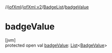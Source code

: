 //[iofXml](../../../index.md)/[iofXml.v2](../index.md)/[BadgeList](index.md)/[badgeValue](badge-value.md)

# badgeValue

[jvm]\
protected open val [badgeValue](badge-value.md): [List](https://docs.oracle.com/javase/8/docs/api/java/util/List.html)<[BadgeValue](../-badge-value/index.md)>
